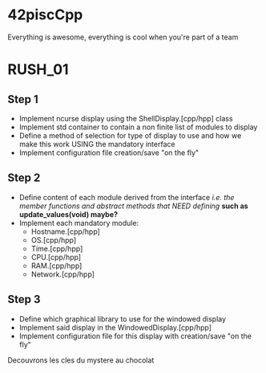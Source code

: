 # 42piscCpp
Everything is awesome, everything is cool when you're part of a team

# RUSH_01

## Step 1
* Implement ncurse display using the ShellDisplay.[cpp/hpp] class
* Implement std container to contain a non finite list of modules to display
* Define a method of selection for type of display to use and how we make this work USING the mandatory interface
* Implement configuration file creation/save "on the fly"

## Step 2
* Define content of each module derived from the interface *i.e. the member functions and abstract methods that NEED defining* **such as update_values(void) maybe?**
* Implement each mandatory module:
  * Hostname.[cpp/hpp]
  * OS.[cpp/hpp]
  * Time.[cpp/hpp]
  * CPU.[cpp/hpp]
  * RAM.[cpp/hpp]
  * Network.[cpp/hpp]

## Step 3
* Define which graphical library to use for the windowed display
* Implement said display in the WindowedDisplay.[cpp/hpp]
* Implement configuration file for this display with creation/save "on the fly"

Decouvrons les cles du mystere au chocolat
